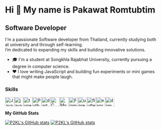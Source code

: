 Hi 👋 My name is Pakawat Romtubtim
================================

Software Developer
------------------

I'm a passionate Software developer from Thailand, currently studying both at university and through self-learning.<br> I’m dedicated to expanding my skills and building innovative solutions.

* 🎓  I'm a student at Songkhla Rajabhat University, currently pursuing a degree in computer science.
* ❤️  I love writing JavaScript and building fun experiments or mini games that might make people laugh.

### Skills

<p align="left">
<a href="https://www.oracle.com/java/" target="_blank" rel="noreferrer"><img src="https://raw.githubusercontent.com/danielcranney/readme-generator/main/public/icons/skills/java-colored.svg" width="30" height="30" alt="Java" /></a><a href="https://www.javascript.com/java/" target="_blank" rel="noreferrer"><img src="https://raw.githubusercontent.com/danielcranney/readme-generator/main/public/icons/skills/javascript-colored.svg" width="30" height="30" alt="javascript" /></a><a href="https://www-typescriptlang-org.translate.goog/?_x_tr_sl=en&_x_tr_tl=th&_x_tr_hl=th&_x_tr_pto=sc" target="_blank" rel="noreferrer"><img src="https://raw.githubusercontent.com/danielcranney/readme-generator/main/public/icons/skills/typescript-colored.svg" width="30" height="30" alt="typescript" /></a><a href="https://www.python.org/" target="_blank" rel="noreferrer"><img src="https://raw.githubusercontent.com/danielcranney/readme-generator/main/public/icons/skills/python-colored.svg" width="30" height="30" alt="Python" /></a><a href="https://dart.dev/" target="_blank" rel="noreferrer"><img src="https://raw.githubusercontent.com/danielcranney/readme-generator/main/public/icons/skills/dart-colored.svg" width="30" height="30" alt="dart" /></a><a href="https://docs.microsoft.com/en-us/cpp/?view=msvc-170" target="_blank" rel="noreferrer"><img src="https://raw.githubusercontent.com/danielcranney/readme-generator/main/public/icons/skills/c-colored.svg" width="30" height="30" alt="C" /></a><a href="https://www.mysql.com/" target="_blank" rel="noreferrer"><img src="https://raw.githubusercontent.com/danielcranney/readme-generator/main/public/icons/skills/mysql-colored.svg" width="30" height="30" alt="MySQL" /></a><a href="https://www.figma.com/" target="_blank" rel="noreferrer"><img src="https://raw.githubusercontent.com/danielcranney/readme-generator/main/public/icons/skills/figma-colored.svg" width="30" height="30" alt="Figma" /></a><a href="https://www.unrealengine.com/" target="_blank" rel="noreferrer"><img src="https://ih1.redbubble.net/image.376987605.2485/raf,360x360,075,t,fafafa:ca443f4786.u2.jpg" width="30" height="30" alt="unrealengine" /></a><a href="https://flutter.dev/" target="_blank" rel="noreferrer"><img src="https://raw.githubusercontent.com/danielcranney/readme-generator/main/public/icons/skills/flutter-colored.svg" width="30" height="30" alt="flutter" /></a><a href="https://expressjs.com/" target="_blank" rel="noreferrer"><img src="https://logowik.com/content/uploads/images/express-js1720895488.logowik.com.webp" width="30" height="30" alt="expressjs" /></a><a href="https://www.djangoproject.com/" target="_blank" rel="noreferrer"><img src="https://raw.githubusercontent.com/danielcranney/readme-generator/main/public/icons/skills/django-colored.svg" width="30" height="30" alt="django" /></a>
</p>

<b>My GitHub Stats</b>

<a href="http://www.github.com/P2KL"><img src="https://github-readme-stats.vercel.app/api?username=P2KL&show_icons=true&theme=dracula" alt="P2KL's GitHub stats" /></a>
<a href="http://www.github.com/P2KL"><img src="https://github-readme-stats.vercel.app/api/top-langs/?username=P2KL" alt="P2KL's GitHub stats" /></a>
